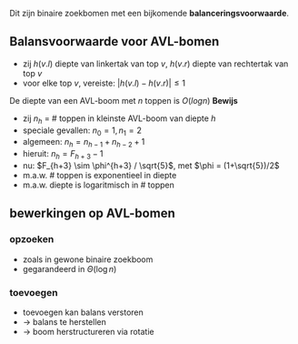 Dit zijn binaire zoekbomen met een bijkomende __balanceringsvoorwaarde__.
## Balansvoorwaarde voor AVL-bomen
- zij $h(v.l)$ diepte van linkertak van top $v$, $h(v.r)$ diepte van rechtertak van top $v$
- voor elke top $v$, vereiste: $|h(v.l) - h(v.r)| \leq 1$ 

De diepte van een AVL-boom met $n$ toppen is $O(log n)$ 
__Bewijs__
- zij $n_{h}$ = # toppen in kleinste AVL-boom van diepte $h$ 
- speciale gevallen: $n_{0} =1, n_{1}=2$ 
- algemeen: $n_{h} = n_{h-1} + n_{h-2} +1$ 
- hieruit: $n_{h} = F_{h+3} -1$ 
- nu: $F_{h+3} \sim \phi^{h+3} / \sqrt{5}$, met $\phi = (1+\sqrt{5})/2$ 
- m.a.w. # toppen is exponentieel in diepte
- m.a.w. diepte is logaritmisch in # toppen

## bewerkingen op AVL-bomen
### opzoeken
- zoals in gewone binaire zoekboom
- gegarandeerd in $\Theta(\log n)$ 
### toevoegen 
- toevoegen kan balans verstoren 
- -> balans te herstellen
- -> boom herstructureren via rotatie